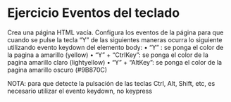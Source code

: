 # Ejercicio Eventos del teclado

Crea una página HTML vacía.
Configura los eventos de la página para que cuando se pulse la tecla “Y” de las
siguientes maneras ocurra lo siguiente utilizando evento keydown del elemento body:
• “Y” : se ponga el color de la pagina a amarillo (yellow)
• “Y” + “CtrlKey”: se ponga el color de la pagina amarillo claro
(lightyellow)
• “Y” + “AltKey”: se ponga el color de la pagina amarillo oscuro (#9B870C)

NOTA: para que detecte la pulsación de las teclas Ctrl, Alt, Shift, etc, es
necesario utilizar el evento keydown, no keypress